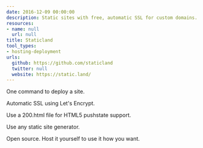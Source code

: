 ```yaml
---
date: 2016-12-09 00:00:00
description: Static sites with free, automatic SSL for custom domains.
resources:
- name: null
  url: null
title: Staticland
tool_types:
- hosting-deployment
urls:
  github: https://github.com/staticland
  twitter: null
  website: https://static.land/
---
```


One command to deploy a site.

Automatic SSL using Let's Encrypt.

Use a 200.html file for HTML5 pushstate support.

Use any static site generator.

Open source. Host it yourself to use it how you want.
